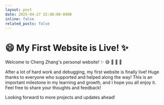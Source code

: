 ```yaml
---
layout: post
date: 2025-04-27 15:48:00-0400
inline: false
related_posts: false
---
```


# :smile: My First Website is Live! :sparkles:

Welcome to Cheng Zhang's personal website! :sparkles: :smile: :tada: :tada: :tada:

After a lot of hard work and debugging, my first website is finally live! Huge thanks to everyone who supported and helped along the way! This is an important milestone in my learning and growth, and I hope you all enjoy it. Feel free to share your thoughts and feedback!

Looking forward to more projects and updates ahead!
